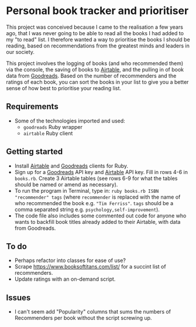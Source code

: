 # Personal book tracker and prioritiser
This project was conceived because I came to the realisation a few years ago, that I was never going to be able to read all the books I had added to my "to read" list. I therefore wanted a way to prioritise the books I should be reading, based on recommendations from the greatest minds and leaders in our society.

This project involves the logging of books (and who recommended them) via the console, the saving of books to [Airtable](https://airtable.com/), and the pulling in of book data from [Goodreads](https://goodreads.com). Based on the number of recommenders and the ratings of each book, you can sort the books in your list to give you a better sense of how best to prioritise your reading list.

## Requirements
- Some of the technologies imported and used:
  - `goodreads` Ruby wrapper
  - `airtable` Ruby client

## Getting started
- Install [Airtable](https://github.com/Airtable/airtable-ruby) and [Goodreads](https://github.com/sosedoff/goodreads) clients for Ruby.
- Sign up for a [Goodreads](https://goodreads.com) API key and [Airtable](https://airtable.com/) API key. Fill in rows 4-6 in `books.rb`. Create 3 Airtable tables (see rows 6-9 for what the tables should be named or amend as necessary).
- To run the program in Terminal, type in: `ruby books.rb ISBN "recommender" tags` (where `recommender` is replaced with the name of who recommended the book e.g. `"Tim Ferriss"`. `tags` should be a comma separated string e.g. `psychology,self-improvement`).
- The code file also includes some commented out code for anyone who wants to backfill book titles already added to their Airtable, with data from Goodreads.

## To do
- Perhaps refactor into classes for ease of use?
- Scrape https://www.booksoftitans.com/list/ for a succint list of recommenders.
- Update ratings with an on-demand script.

## Issues
- I can't seem add "Popularity" columns that sums the numbers of Recommenders per book without the script screwing up.
